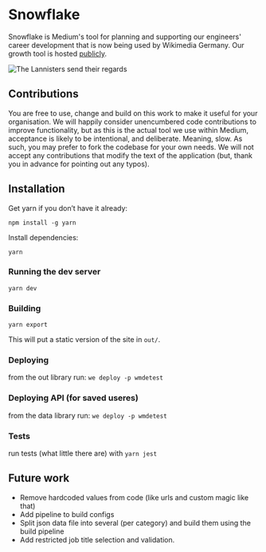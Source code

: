 # Snowflake

Snowflake is Medium's tool for planning and supporting our engineers' career development that is now being used by Wikimedia Germany. Our growth tool is hosted [publicly](https://wmde-wmdetest.wedeploy.io/).

![The Lannisters send their regards](https://i.imgur.com/zWaGa6O.png)

## Contributions

You are free to use, change and build on this work to make it useful for your organisation. We will happily consider
unencumbered code contributions to improve functionality, but as this is the actual tool we use within Medium, acceptance is likely to be intentional, and deliberate. Meaning, slow. As such, you may prefer to fork the codebase for your own needs. We will not accept any contributions that modify the text of the application (but, thank you in advance for pointing out any typos).

## Installation

Get yarn if you don’t have it already:

`npm install -g yarn`

Install dependencies:

`yarn`

### Running the dev server

`yarn dev`

### Building

`yarn export`

This will put a static version of the site in `out/`.

### Deploying
from the out library run: ```we deploy -p wmdetest```

### Deploying API (for saved useres)

from the data library run: ```we deploy -p wmdetest```

### Tests

run tests (what little there are) with `yarn jest`

## Future work

* Remove hardcoded values from code (like urls and custom magic like that)
* Add pipeline to build configs
* Split json data file into several (per category) and build them using the build pipeline
* Add restricted job title selection and validation.
